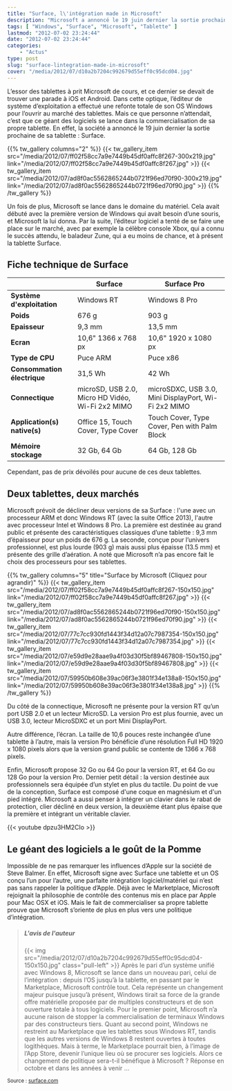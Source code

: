```yaml
---
title: "Surface, l\'intégration made in Microsoft"
description: "Microsoft a annoncé le 19 juin dernier la sortie prochaine de sa tablette : Surface. Présentation de la tablette et avis de la rédaction."
tags: [ "Windows", "Surface", "Microsoft", "Tablette" ]
lastmod: "2012-07-02 23:24:44"
date: "2012-07-02 23:24:44"
categories:
    - "Actus"
type: post
slug: "surface-lintegration-made-in-microsoft"
cover: "/media/2012/07/d10a2b7204c992679d55eff0c95dcd04.jpg"
---
```


L’essor des tablettes à prit Microsoft de cours, et ce dernier se devait de trouver une parade à iOS et Android. Dans cette optique, l’éditeur de système d’exploitation a effectué une refonte totale de son OS Windows pour l’ouvrir au marché des tablettes. Mais ce que personne n’attendait, c’est que ce géant des logiciels se lance dans la commercialisation de sa propre tablette. En effet, la société a annoncé le 19 juin dernier la sortie prochaine de sa tablette : Surface.

{{% tw_gallery columns="2" %}}
{{< tw_gallery_item src="/media/2012/07/ff02f58cc7a9e7449b45df0affc8f267-300x219.jpg" link="/media/2012/07/ff02f58cc7a9e7449b45df0affc8f267.jpg" >}}
{{< tw_gallery_item src="/media/2012/07/ad8f0ac5562865244b0721f96ed70f90-300x219.jpg" link="/media/2012/07/ad8f0ac5562865244b0721f96ed70f90.jpg" >}}
{{% /tw_gallery %}}

Un fois de plus, Microsoft se lance dans le domaine du matériel. Cela avait débuté avec la première version de Windows qui avait besoin d’une souris, et Microsoft la lui donna. Par la suite, l’éditeur logiciel a tenté de se faire une place sur le marché, avec par exemple la célèbre console Xbox, qui a connu le succès attendu, le baladeur Zune, qui a eu moins de chance, et à présent la tablette Surface.

## Fiche technique de Surface

|                              | Surface                                          | Surface Pro                                          |
| ---------------------------- | ------------------------------------------------ | ---------------------------------------------------- |
| **Système d'exploitation**   | Windows RT                                       | Windows 8 Pro                                        |
| **Poids**                    | 676 g                                            | 903 g                                                |
| **Epaisseur**                | 9,3 mm                                           | 13,5 mm                                              |
| **Ecran**                    | 10,6" 1366 x 768 px                              | 10,6" 1920 x 1080 px                                 |
| **Type de CPU**              | Puce ARM                                         | Puce x86                                             |
| **Consommation électrique**  | 31,5 Wh                                          | 42 Wh                                                |
| **Connectique**              | microSD, USB 2.0, Micro HD Vidéo, Wi-Fi 2x2 MIMO | microSDXC, USB 3.0, Mini DisplayPort, Wi-Fi 2x2 MIMO |
| **Application(s) native(s)** | Office 15, Touch Cover, Type Cover               | Touch Cover, Type Cover, Pen with Palm Block         |
| **Mémoire stockage**         | 32 Gb, 64 Gb                                     | 64 Gb, 128 Gb                                        |

Cependant, pas de prix dévoilés pour aucune de ces deux tablettes.

## Deux tablettes, deux marchés

Microsoft prévoit de décliner deux versions de sa Surface : l'une avec un processeur ARM et donc Windows RT (avec la suite Office 2013), l'autre avec processeur Intel et Windows 8 Pro. La première est destinée au grand public et présente des caractéristiques classiques d’une tablette : 9,3 mm d’épaisseur pour un poids de 676 g. La seconde, conçue pour l’univers professionnel, est plus lourde (903 g) mais aussi plus épaisse (13.5 mm) et présente des grille d’aération. A noté que Microsoft n’a pas encore fait le choix des processeurs pour ses tablettes.

{{% tw_gallery columns="5" title="Surface by Microsoft (Cliquez pour agrandir)" %}}
{{< tw_gallery_item src="/media/2012/07/ff02f58cc7a9e7449b45df0affc8f267-150x150.jpg" link="/media/2012/07/ff02f58cc7a9e7449b45df0affc8f267.jpg" >}}
{{< tw_gallery_item src="/media/2012/07/ad8f0ac5562865244b0721f96ed70f90-150x150.jpg" link="/media/2012/07/ad8f0ac5562865244b0721f96ed70f90.jpg" >}}
{{< tw_gallery_item src="/media/2012/07/77c7cc930fd1443f34d12a07c7987354-150x150.jpg" link="/media/2012/07/77c7cc930fd1443f34d12a07c7987354.jpg" >}}
{{< tw_gallery_item src="/media/2012/07/e59d9e28aae9a4f03d30f5bf89467808-150x150.jpg" link="/media/2012/07/e59d9e28aae9a4f03d30f5bf89467808.jpg" >}}
{{< tw_gallery_item src="/media/2012/07/59950b608e39ac06f3e3801f34e138a8-150x150.jpg" link="/media/2012/07/59950b608e39ac06f3e3801f34e138a8.jpg" >}}
{{% /tw_gallery %}}

Du côté de la connectique, Microsoft ne présente pour la version RT qu’un port USB 2.0 et un lecteur MicroSD. La version Pro est plus fournie, avec un USB 3.0, lecteur MicroSDXC et un port Mini DisplayPort.

Autre différence, l’écran. La taille de 10,6 pouces reste inchangée d’une tablette à l’autre, mais la version Pro bénéficie d’une résolution Full HD 1920 x 1080 pixels alors que la version grand public se contente de 1366 x 768 pixels.

Enfin, Microsoft propose 32 Go ou 64 Go pour la version RT, et 64 Go ou 128 Go pour la version Pro. Dernier petit détail : la version destinée aux professionnels sera équipée d’un stylet en plus du tactile. Du point de vue de la conception, Surface est composé d'une coque en magnésium et d'un pied intégré. Microsoft a aussi penser à intégrer un clavier dans le rabat de protection, clier décliné en deux version, la deuxième étant plus épaise que la première et intégrant un véritable clavier.

{{< youtube dpzu3HM2CIo >}}

## Le géant des logiciels a le goût de la Pomme

Impossible de ne pas remarquer les influences d’Apple sur la société de Steve Balmer. En effet, Microsoft signe avec Surface une tablette et un OS conçu l’un pour l’autre, une parfaite intégration logiciel/matériel qui n’est pas sans rappeler la politique d’Apple.
Déjà avec le Marketplace, Microsoft rejoignait la philosophie de contrôle des contenus mis en place par Apple pour Mac OSX et iOS. Mais le fait de commercialiser sa propre tablette prouve que Microsoft s’oriente de plus en plus vers une politique d’intégration.

> ##### L'avis de l'auteur
> {{< img src="/media/2012/07/d10a2b7204c992679d55eff0c95dcd04-150x150.jpg" class="pull-left" >}}
> Après le pari d’un système unifié avec Windows 8, Microsoft se lance dans un nouveau pari, celui de l’intégration : depuis l’OS jusqu’à la tablette, en passant par le Marketplace, Microsoft contrôle tout. Cela représente un changement majeur puisque jusqu’à présent, Windows tirait sa force de la grande offre matérielle proposée par de multiples constructeurs et de son ouverture totale à tous logiciels. Pour le premier point, Microsoft n’a aucune raison de stopper la commercialisation de terminaux Windows par des constructeurs tiers. Quant au second point, Windows ne restreint au Marketplace que les tablettes sous Windows RT, tandis que les autres versions de Windows 8 restent ouvertes à toutes logithèques. Mais à terme, le Marketplace pourrait bien, à l’image de l’App Store, devenir l’unique lieu où se procurer ses logiciels. Alors ce changement de politique sera-t-il bénéfique à Microsoft ? Réponse en octobre et dans les années à venir …

<small class="align-right">Source : [surface.com](http://surface.com)</small>
